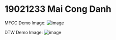 # 19021233 Mai Cong Danh

MFCC Demo Image: 
![image](https://user-images.githubusercontent.com/62579415/167684363-0b094ef9-f5fb-47cf-ae39-d89047173d85.png)


DTW Demo Image:
![image](https://user-images.githubusercontent.com/62579415/167684907-9e124359-23ee-4f74-8433-f5eb9cabf1e1.png)
